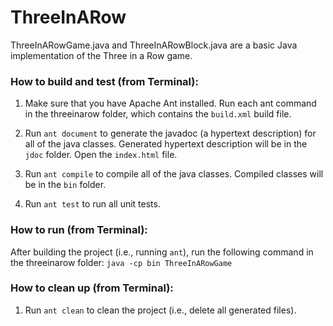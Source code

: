 # ThreeInARow
ThreeInARowGame.java and ThreeInARowBlock.java are a basic Java implementation of the Three in a Row game.

### How to build and test (from Terminal):

1. Make sure that you have Apache Ant installed. Run each ant command in the threeinarow folder, which contains the `build.xml` build file.

2. Run `ant document` to generate the javadoc (a hypertext description) for all of the java classes. Generated hypertext description will be in the `jdoc` folder. Open the `index.html` file. 

3. Run `ant compile` to compile all of the java classes. Compiled classes will be in the `bin` folder.

4. Run `ant test` to run all unit tests.

### How to run (from Terminal):

After building the project (i.e., running `ant`), run the following command in the threeinarow folder: `java -cp bin ThreeInARowGame`

### How to clean up (from Terminal):

1. Run `ant clean` to clean the project (i.e., delete all generated files).
